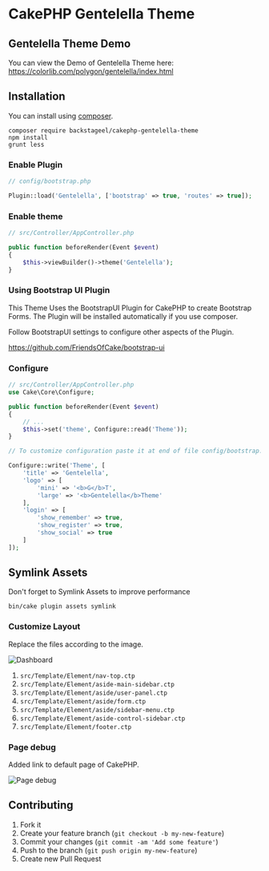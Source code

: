 # CakePHP Gentelella Theme

## Gentelella Theme Demo
You can view the Demo of Gentelella Theme here: https://colorlib.com/polygon/gentelella/index.html

## Installation

You can install using [composer](http://getcomposer.org).

```
composer require backstageel/cakephp-gentelella-theme
npm install
grunt less
```

### Enable Plugin

```php
// config/bootstrap.php

Plugin::load('Gentelella', ['bootstrap' => true, 'routes' => true]);
```

### Enable theme

```php
// src/Controller/AppController.php

public function beforeRender(Event $event)
{
    $this->viewBuilder()->theme('Gentelella');
}
```

### Using Bootstrap UI Plugin

This Theme Uses the BootstrapUI Plugin for CakePHP to create Bootstrap Forms. The Plugin will be installed automatically if you use composer.

Follow BootstrapUI settings to configure other aspects of the Plugin.

https://github.com/FriendsOfCake/bootstrap-ui

### Configure

```php
// src/Controller/AppController.php
use Cake\Core\Configure;

public function beforeRender(Event $event)
{
    // ...
    $this->set('theme', Configure::read('Theme'));
}
```

```php
// To customize configuration paste it at end of file config/bootstrap.php

Configure::write('Theme', [
    'title' => 'Gentelella',
    'logo' => [
        'mini' => '<b>G</b>T',
        'large' => '<b>Gentelella</b>Theme'
    ],
    'login' => [
        'show_remember' => true,
        'show_register' => true,
        'show_social' => true
    ]
]);
```

## Symlink Assets
Don't forget to Symlink Assets to improve performance
```batch
bin/cake plugin assets symlink
```

### Customize Layout

Replace the files according to the image.

![Dashboard](docs/dashboard.png)

1. `src/Template/Element/nav-top.ctp`
2. `src/Template/Element/aside-main-sidebar.ctp`
3. `src/Template/Element/aside/user-panel.ctp`
4. `src/Template/Element/aside/form.ctp`
5. `src/Template/Element/aside/sidebar-menu.ctp`
6. `src/Template/Element/aside-control-sidebar.ctp`
7. `src/Template/Element/footer.ctp`

### Page debug

Added link to default page of CakePHP.

![Page debug](docs/page-debug.png)

## Contributing

1. Fork it
2. Create your feature branch (`git checkout -b my-new-feature`)
3. Commit your changes (`git commit -am 'Add some feature'`)
4. Push to the branch (`git push origin my-new-feature`)
5. Create new Pull Request
